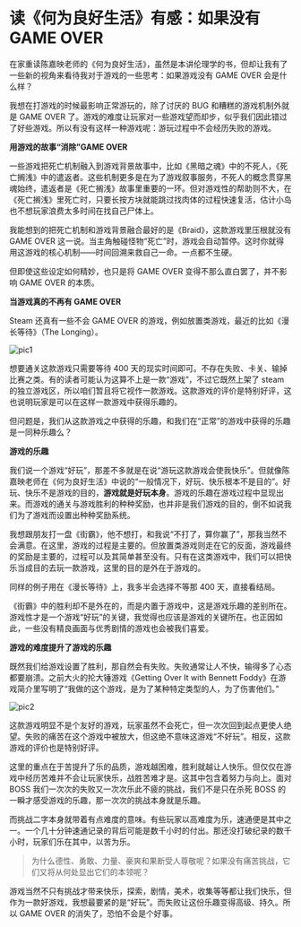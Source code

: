 <!-- 
author: MoYuM
created: 2020-03-14
title: 读《何为良好生活》有感：如果没有 GAME OVER
 -->

# 读《何为良好生活》有感：如果没有 GAME OVER

在家重读陈嘉映老师的《何为良好生活》，虽然是本讲伦理学的书，但却让我有了一些新的视角来看待我对于游戏的一些思考：如果游戏没有 GAME OVER 会是什么样？

我想在打游戏的时候最影响正常游玩的，除了讨厌的 BUG 和糟糕的游戏机制外就是 GAME OVER 了。游戏的难度让玩家对一些游戏望而却步，似乎我们因此错过了好些游戏。所以有没有这样一种游戏呢：游玩过程中不会经历失败的游戏。

**用游戏的故事“消除”GAME OVER**

一些游戏把死亡机制融入到游戏背景故事中，比如《黑暗之魂》中的不死人，《死亡搁浅》中的遣返者。这些机制更多是在为了游戏叙事服务，不死人的概念贯穿黑魂始终，遣返者是《死亡搁浅》故事里重要的一环。但对游戏性的帮助则不大，在《死亡搁浅》里死亡时，只要长按方块就能跳过找肉体的过程快速复活，估计小岛也不想玩家浪费太多时间在找自己尸体上。

我能想到的把死亡机制和游戏背景融合最好的是《Braid》，这款游戏里压根就没有 GAME OVER 这一说。当主角触碰怪物“死亡”时，游戏会自动暂停。这时你就得用这游戏的核心机制——时间回溯来救自己一命。一点都不生硬。

但即使这些设定如何精妙，也只是将 GAME OVER 变得不那么直白罢了，并不影响 GAME OVER 的本质。

**当游戏真的不再有 GAME OVER**

Steam 还真有一些不会 GAME OVER 的游戏，例如放置类游戏，最近的比如《漫长等待》（The Longing）。

![pic1](/gameover1.jpg)

想要通关这款游戏只需要等待 400 天的现实时间即可。不存在失败、卡关、输掉比赛之类。有的读者可能认为这算不上是一款“游戏”，不过它既然上架了 steam 的独立游戏区，所以咱们暂且将它视作一款游戏。这款游戏的评价是特别好评，这也说明玩家是可以在这样一款游戏中获得乐趣的。

但问题是，我们从这款游戏之中获得的乐趣，和我们在“正常”的游戏中获得的乐趣是一同种乐趣么？

**游戏的乐趣**

我们说一个游戏“好玩”，那差不多就是在说“游玩这款游戏会使我快乐”。但就像陈嘉映老师在《何为良好生活》中说的“一般情况下，好玩、快乐根本不是目的”。好玩、快乐不是游戏的目的，**游戏就是好玩本身**。游戏的乐趣在游戏过程中显现出来。而游戏的通关与游戏胜利的种种奖励，也并非是我们游戏的目的，倒不如说我们为了游戏而设置出种种奖励系统。

我想跟朋友打一盘《街霸》，他不想打，和我说“不打了，算你赢了”，那我当然不会满意。在这里，游戏的过程是主要的。但放置类游戏则走在它的反面，游戏最终的奖励是主要的，过程可以及其简单甚至没有。只有在这类游戏中，我们可以把快乐当成目的去玩一款游戏，这里的目的是外在于游戏的。

同样的例子用在《漫长等待》上，我多半会选择不等那 400 天，直接看结局。

《街霸》中的胜利却不是外在的，而是内置于游戏中，这是游戏乐趣的差别所在。游戏性才是一个游戏“好玩”的关键，我觉得也应该是游戏的关键所在。也正因如此，一些没有精良画面与优秀剧情的游戏也会被我们喜爱。

**游戏的难度提升了游戏的乐趣**

既然我们给游戏设置了胜利，那自然会有失败。失败通常让人不快，输得多了心态都要崩溃。之前大火的抡大锤游戏《Getting Over It with Bennett Foddy》在游戏简介里写明了“我做的这个游戏，是为了某种特定类型的人，为了伤害他们。”

![pic2](/gameover2.jpg)

这款游戏明显不是个友好的游戏，玩家虽然不会死亡，但一次次回到起点更使人绝望。失败的痛苦在这个游戏中被放大，但这绝不意味这游戏“不好玩”。相反，这款游戏的评价也是特别好评。

这里的重点在于苦提升了乐的品质，游戏越困难，胜利就越让人快乐。但仅仅在游戏中经历苦难并不会让玩家快乐，战胜苦难才是。这其中包含着努力与向上。面对 BOSS 我们一次次的失败又一次次乐此不疲的挑战，我们不是只在杀死 BOSS 的一瞬才感受游戏的乐趣，那一次次的挑战本身就是乐趣。

而挑战二字本身就带着有点难度的意味。有些玩家以高难度为乐，速通便是其中之一。一个几十分钟速通记录的背后可能是数千小时的付出。那还没打破纪录的数千小时，玩家们乐在其中，以苦为乐。

> 为什么德性、勇敢、力量、豪爽和果断受人尊敬呢？如果没有痛苦挑战，它们又将从何处显出它们的本领呢？

游戏当然不只有挑战才带来快乐，探索，剧情，美术，收集等等都让我们快乐，但作为一款好游戏，我想最要紧的是“好玩”。而失败让这份乐趣变得高级、持久。所以 GAME OVER 的消失了，恐怕不会是个好事。
